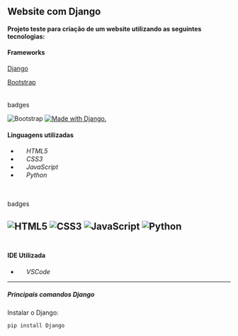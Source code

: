 ## Website com Django

**Projeto teste para criação de um website utilizando as seguintes tecnologias:**

#### Frameworks
[Django](https://www.djangoproject.com/)

[Bootstrap](https://getbootstrap.com/)
<br>
<br>
<br>
badges 

![Bootstrap](https://img.shields.io/badge/-boostrap-0D1117?style=for-the-badge&logo=bootstrap&labelColor=0D1117)
<a href="http://www.djangoproject.com/"><img src="https://www.djangoproject.com/m/img/badges/djangomade124x25_grey.gif" border="0" alt="Made with Django." title="Made with Django." /></a>
<br>
#### Linguagens utilizadas
- <img src="https://cdn-icons-png.flaticon.com/512/919/919827.png" width="15">  *HTML5*
- <img src="https://cdn-icons-png.flaticon.com/512/919/919826.png" width="15">  *CSS3*
- <img src="https://cdn-icons-png.flaticon.com/512/5968/5968292.png" width="15">  *JavaScript*
- <img src="https://cdn3.iconfinder.com/data/icons/logos-and-brands-adobe/512/267_Python-512.png" width="15">  *Python*

<br>
<br>
badges

<br>

![HTML5](https://img.shields.io/badge/HTML5-E34F26?style=for-the-badge&logo=html5&logoColor=white)
![CSS3](https://img.shields.io/badge/CSS3-1572B6?style=for-the-badge&logo=css3&logoColor=white)
![JavaScript](https://img.shields.io/badge/JavaScript-F7DF1E?style=for-the-badge&logo=javascript&logoColor=black)
![Python](https://img.shields.io/badge/python-3670A0?style=for-the-badge&logo=python&logoColor=ffdd54)
<br>
<br>
---
#### IDE Utilizada
- <img src="https://cdn.icon-icons.com/icons2/2107/PNG/512/file_type_vscode_icon_130084.png" width="15">  _VSCode_
---
##### **Principais comandos Django**
Instalar o Django:
```
pip install Django
```
